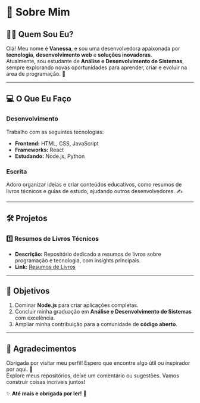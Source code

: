 # 🌟 Sobre Mim

## 👩‍💻 Quem Sou Eu?  
Olá! Meu nome é **Vanessa**, e sou uma desenvolvedora apaixonada por **tecnologia**, **desenvolvimento web** e **soluções inovadoras**.  
Atualmente, sou estudante de **Análise e Desenvolvimento de Sistemas**, sempre explorando novas oportunidades para aprender, criar e evoluir na área de programação. 🚀  

---

## 💻 O Que Eu Faço  

### Desenvolvimento  
Trabalho com as seguintes tecnologias:  
- **Frontend:** HTML, CSS, JavaScript  
- **Frameworks:** React  
- **Estudando:** Node.js, Python  

### Escrita  
Adoro organizar ideias e criar conteúdos educativos, como resumos de livros técnicos e guias de estudo, ajudando outros desenvolvedores. ✍️

---

## 🛠️ Projetos  

### 1️⃣ **Resumos de Livros Técnicos**  
- **Descrição:** Repositório dedicado a resumos de livros sobre programação e tecnologia, com insights principais.  
- **Link:** [Resumos de Livros](https://github.com/codevnessa/Resumos-de-livros)  


---

## 🎯 Objetivos  

1. Dominar **Node.js** para criar aplicações completas.  
2. Concluir minha graduação em **Análise e Desenvolvimento de Sistemas** com excelência.  
3. Ampliar minha contribuição para a comunidade de **código aberto**.  

---

## 💖 Agradecimentos  
Obrigada por visitar meu perfil! Espero que encontre algo útil ou inspirador por aqui. 🌱  
Explore meus repositórios, deixe um comentário ou sugestões. Vamos construir coisas incríveis juntos!  

✨ **Até mais e obrigada por ler!** 🚀  
